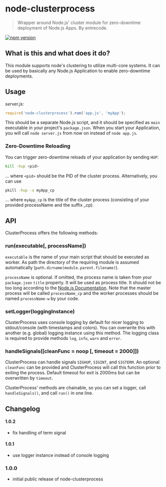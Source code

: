 # node-clusterprocess

> Wrapper around Node.js' cluster module for zero-downtime deployment of Node.js Apps. By entrecode.

[![npm version][npm-image]][npm-url]

## What is this and what does it do?
This module supports node's clustering to utilize multi-core systems.
It can be used by basically any Node.js Application to enable zero-downtime deployments.

## Usage

*server.js:*

```js
require('node-clusterprocess').run('app.js', 'myApp');
```


This should be a separate Node.js script, and it should be specified as `main` executable in your project's `package.json`. When you start your Application, you will call `node server.js` from now on instead of `node app.js`. 

### Zero-Downtime Reloading

You can trigger zero-downtime reloads of your application by sending `HUP`:

```sh
kill -hup <pid>
```

… where `<pid>` should be the PID of the cluster process. Alternatively, you can use

```sh
pkill -hup -x myApp_cp
```

… where `myApp_cp` is the title of the cluster process (consisting of your provided processName and the suffix _cp). 

## API

ClusterProcess offers the following methods:

### run(executable[, processName])

`executable` is the name of your main script that should be executed as worker. As path the directory of the requiring module is assumed automatically (`path.dirname(module.parent.filename)`).

`processName` is optional. If omitted, the process name is taken from your `package.json` `title` property.
It will be used as process title. It should not be too long according to the [Node.js Documentation](http://nodejs.org/api/process.html#process_process_title). Note that the master process will be called `processName_cp` and the worker processes should be named `processName-w` by your code.

### setLogger(loggingInstance)

ClusterProcess uses console logging by default for nicer logging to stdout/console (with timestamps and colors). You can overwrite this with another (e.g. global) logging instance using this method.
The logging class is required to provide methods `log`, `info`, `warn` and `error`. 

### handleSignals([cleanFunc = noop [, timeout = 2000]])

ClusterProcess can handle signals `SIGHUP`, `SIGINT`, and `SIGTERM`. An optional `cleanFunc` can be provided and ClusterProcess will call this function prior to exiting the process. Default timeout for exit is 2000ms but can be overwritten by `timeout`.

ClusterProcess' methods are chainable, so you can set a logger, call `handleSignals()`, and call `run()` in one line.

## Changelog

#### 1.0.2

* fix handling of term signal

#### 1.0.1

* use logger instance instead of console logging

### 1.0.0

* initial public release of node-clusterprocess

[npm-image]: https://badge.fury.io/js/node-clusterprocess.svg
[npm-url]: https://www.npmjs.com/package/node-clusterprocess
[travis-image]: https://travis-ci.org/entrecode/node-clusterprocess.svg?branch=master
[travis-url]: https://travis-ci.org/entrecode/node-clusterprocess
[cover-image]: https://coveralls.io/repos/github/entrecode/node-clusterprocess/badge.svg?branch=master
[cover-url]: https://coveralls.io/github/entrecode/node-clusterprocess?branch=master
